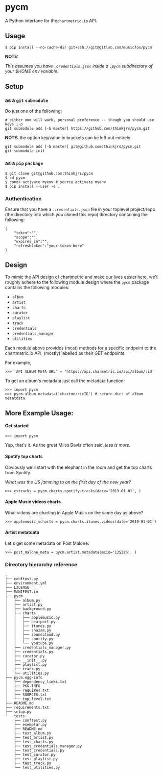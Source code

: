 # pycm
A Python interface for the`chartmetric.io` API.  

## Usage

`$ pip install --no-cache-dir git+ssh://git@gitlab.com/musicfox/pycm`

**NOTE:**

*This assumes you have `.credentials.json` inside a `.pycm` subdirectory
of your $HOME env variable.*

## Setup

### as a `git` `submodule`
Do just one of the following:

```
# either one will work, personal preference -- though you should use keys ;-p
git submodule add [-b master] https://github.com/thinkjrs/pycm.git
```

**NOTE:** the option key/value in brackets can be left out entirely  

```{Bash}
git submodule add [-b master] git@github.com:thinkjrs/pycm.git
git submodule init
```

### as a `pip` `package`
```{Bash}
$ git clone git@github.com:thinkjrs/pycm
$ cd pycm
$ conda activate myenv # source activate myenv
$ pip install --user -e .
```

### Authentication

Ensure that you have a `.credentials.json` file in your toplevel project/repo
(the directory into which you cloned this repo) directory containing the
following:  

```{json}
{
    "token":"",
    "scope":"",
    "expires_in":"",
    "refreshtoken":"your-token-here"
}
```
## Design 

To mimic the API design of chartmetric and make our lives easier here,
we'll roughly adhere to the following module design where the `pycm` package 
contains the following modules:  
- `album`
- `artist`
- `charts`
- `curator`
- `playlist`
- `track`
- `credentials`
- `credentials_manager`
- `utilities`

Each module above provides (most) methods for a specific endpoint
to the chartmetric.io API, (mostly) labelled as their GET endpoints.  

For example,
```{Python}
>>> 'API ALBUM META URL' = 'https://api.charmetric.io/api/album/:id'
```
To get an album's metadata just call the metadata function:
```
>>> import pycm
>>> pycm.album.metadata('chartmetricID') # return dict of album metatdata
```

## More Example Usage:

#### Get started
```{Python}
>>> import pycm
```
Yep, that's it. As the great Miles Davis often said, *less is more.*

#### Spotify top charts

Obviously we'll start with the elephant in the room and get the top
charts from Spotify.

*What was the US jamming to on the first day of the new year?*
```{Python}
>>> cstracks = pycm.charts.spotify.tracks(date='2019-01-01', ) 
```
#### Apple Music videos charts 

What videos are charting in Apple Music on the same day as above?
```{Python}
>>> applemusic_vcharts = pycm.charts.itunes.videos(date='2019-01-01')
```
#### Artist metatdata

Let's get some metadata on Post Malone:
```{Python}
>>> post_malone_meta = pycm.artist.metadata(mcid='135326', )
```

### Directory hierarchy reference
```{Bash}
.
├── conftest.py
├── environment.yml
├── LICENSE
├── MANIFEST.in
├── pycm
│   ├── album.py
│   ├── artist.py
│   ├── background.py
│   ├── charts
│   │   ├── applemusic.py
│   │   ├── beatport.py
│   │   ├── itunes.py
│   │   ├── shazam.py
│   │   ├── soundcloud.py
│   │   ├── spotify.py
│   │   └── youtube.py
│   ├── credentials_manager.py
│   ├── credentials.py
│   ├── curator.py
│   ├── __init__.py
│   ├── playlist.py
│   ├── track.py
│   └── utilities.py
├── pycm.egg-info
│   ├── dependency_links.txt
│   ├── PKG-INFO
│   ├── requires.txt
│   ├── SOURCES.txt
│   └── top_level.txt
├── README.md
├── requirements.txt
├── setup.py
└── tests
    ├── conftest.py
    ├── exemplar.py
    ├── README.md
    ├── test_album.py
    ├── test_artist.py
    ├── test_charts.py
    ├── test_credentials_manager.py
    ├── test_credentials.py
    ├── test_curator.py
    ├── test_playlist.py
    ├── test_track.py
    └── test_utilities.py
```
